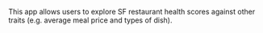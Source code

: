 This app allows users to explore SF restaurant health scores against other traits (e.g. average meal price and types of dish).